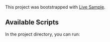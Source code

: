 This project was bootstrapped with [Live Sample](https://code-sample-airbnb.herokuapp.com/).

## Available Scripts

In the project directory, you can run:

